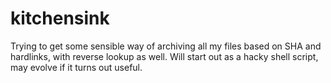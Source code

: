 kitchensink
===========

Trying to get some sensible way of archiving all my files based on SHA and hardlinks, with reverse lookup as well. Will start out as a hacky shell script, may evolve if it turns out useful.